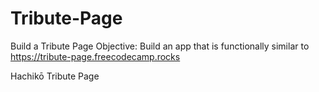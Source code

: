 # Tribute-Page

Build a Tribute Page 
Objective: Build an app that is functionally similar to https://tribute-page.freecodecamp.rocks

Hachikō Tribute Page
